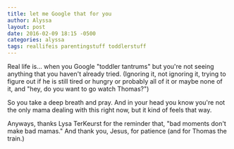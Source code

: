 ```yaml
---
title: let me Google that for you
author: Alyssa
layout: post
date: 2016-02-09 18:15 -0500
categories: alyssa
tags: reallifeis parentingstuff toddlerstuff
---
```

Real life is... when you Google "toddler tantrums" but you're not seeing anything that you haven't already tried. (Ignoring it, not ignoring it, trying to figure out if he is still tired or hungry or probably all of it or maybe none of it, and  "hey, do you want to go watch Thomas?")

So you take a deep breath and pray. And in your head you know you're not the only mama dealing with this right now, but it kind of feels that way.

Anyways, thanks Lysa TerKeurst for the reminder that, "bad moments don't make bad mamas." And thank you, Jesus, for patience (and for Thomas the train.)
